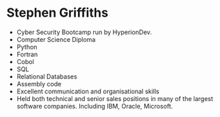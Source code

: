 # Stephen Griffiths
- Cyber Security Bootcamp run by HyperionDev. 
- Computer Science Diploma
- Python
- Fortran
- Cobol
- SQL
- Relational Databases
- Assembly code
- Excellent communication and organisational skills
- Held both technical and senior sales positions in many of the largest software companies. Including IBM, Oracle, Microsoft.




<!---
grifffx/grifffx is a ✨ special ✨ repository because its `README.md` (this file) appears on your GitHub profile.
You can click the Preview link to take a look at your changes.
--->
